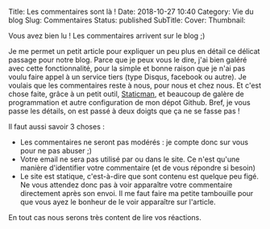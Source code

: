 Title: Les commentaires sont là !
Date: 2018-10-27 10:40
Category: Vie du blog
Slug: Commentaires
Status: published
SubTitle:
Cover:
Thumbnail:

Vous avez bien lu ! Les commentaires arrivent sur le blog ;)

Je me permet un petit article pour expliquer un peu plus en détail ce délicat passage pour notre blog. Parce que je peux vous le dire, j'ai bien galéré avec cette fonctionnalité, pour la simple et bonne raison que je n'ai pas voulu faire appel à un service tiers (type Disqus, facebook ou autre). Je voulais que les commentaires reste à nous, pour nous et chez nous. Et c'est chose faite, grâce à un petit outil, <a href="https://staticman.net/">Staticman</a>, et beaucoup de galère de programmation et autre configuration de mon dépot Github. Bref, je vous passe les détails, on est passé à deux doigts que ça ne se fasse pas !

Il faut aussi savoir 3 choses :

* Les commentaires ne seront pas modérés : je compte donc sur vous pour ne pas abuser ;)
* Votre email ne sera pas utilisé par ou dans le site. Ce n'est qu'une manière d'identifier votre commentaire (et de vous répondre si besoin)
* Le site est statique, c'est-à-dire que sont contenu est quelque peu figé. Ne vous attendez donc pas à voir apparaître votre commentaire directement après son envoi. Il me faut faire ma petite tambouille pour que vous ayez le bonheur de le voir apparaître sur l'article.

En tout cas nous serons très content de lire vos réactions.
